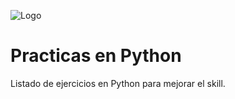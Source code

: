 ![Logo](https://1000logos.net/wp-content/uploads/2020/08/Python-Logo.png)

# Practicas en Python

Listado de ejercicios en Python para mejorar el skill.



